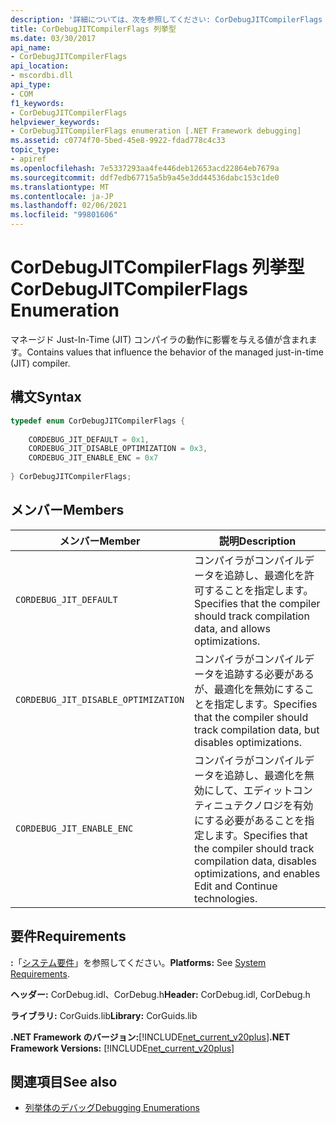```yaml
---
description: '詳細については、次を参照してください: CorDebugJITCompilerFlags 列挙型'
title: CorDebugJITCompilerFlags 列挙型
ms.date: 03/30/2017
api_name:
- CorDebugJITCompilerFlags
api_location:
- mscordbi.dll
api_type:
- COM
f1_keywords:
- CorDebugJITCompilerFlags
helpviewer_keywords:
- CorDebugJITCompilerFlags enumeration [.NET Framework debugging]
ms.assetid: c0774f70-5bed-45e8-9922-fdad778c4c33
topic_type:
- apiref
ms.openlocfilehash: 7e5337293aa4fe446deb12653acd22864eb7679a
ms.sourcegitcommit: ddf7edb67715a5b9a45e3dd44536dabc153c1de0
ms.translationtype: MT
ms.contentlocale: ja-JP
ms.lasthandoff: 02/06/2021
ms.locfileid: "99801606"
---
```

# <a name="cordebugjitcompilerflags-enumeration"></a><span data-ttu-id="446b0-103">CorDebugJITCompilerFlags 列挙型</span><span class="sxs-lookup"><span data-stu-id="446b0-103">CorDebugJITCompilerFlags Enumeration</span></span>

<span data-ttu-id="446b0-104">マネージド Just-In-Time (JIT) コンパイラの動作に影響を与える値が含まれます。</span><span class="sxs-lookup"><span data-stu-id="446b0-104">Contains values that influence the behavior of the managed just-in-time (JIT) compiler.</span></span>  
  
## <a name="syntax"></a><span data-ttu-id="446b0-105">構文</span><span class="sxs-lookup"><span data-stu-id="446b0-105">Syntax</span></span>  
  
```cpp  
typedef enum CorDebugJITCompilerFlags {  
  
    CORDEBUG_JIT_DEFAULT = 0x1,  
    CORDEBUG_JIT_DISABLE_OPTIMIZATION = 0x3,  
    CORDEBUG_JIT_ENABLE_ENC = 0x7  
  
} CorDebugJITCompilerFlags;  
```  
  
## <a name="members"></a><span data-ttu-id="446b0-106">メンバー</span><span class="sxs-lookup"><span data-stu-id="446b0-106">Members</span></span>  
  
|<span data-ttu-id="446b0-107">メンバー</span><span class="sxs-lookup"><span data-stu-id="446b0-107">Member</span></span>|<span data-ttu-id="446b0-108">説明</span><span class="sxs-lookup"><span data-stu-id="446b0-108">Description</span></span>|  
|------------|-----------------|  
|`CORDEBUG_JIT_DEFAULT`|<span data-ttu-id="446b0-109">コンパイラがコンパイルデータを追跡し、最適化を許可することを指定します。</span><span class="sxs-lookup"><span data-stu-id="446b0-109">Specifies that the compiler should track compilation data, and allows optimizations.</span></span>|  
|`CORDEBUG_JIT_DISABLE_OPTIMIZATION`|<span data-ttu-id="446b0-110">コンパイラがコンパイルデータを追跡する必要があるが、最適化を無効にすることを指定します。</span><span class="sxs-lookup"><span data-stu-id="446b0-110">Specifies that the compiler should track compilation data, but disables optimizations.</span></span>|  
|`CORDEBUG_JIT_ENABLE_ENC`|<span data-ttu-id="446b0-111">コンパイラがコンパイルデータを追跡し、最適化を無効にして、エディットコンティニュテクノロジを有効にする必要があることを指定します。</span><span class="sxs-lookup"><span data-stu-id="446b0-111">Specifies that the compiler should track compilation data, disables optimizations, and enables Edit and Continue technologies.</span></span>|  
  
## <a name="requirements"></a><span data-ttu-id="446b0-112">要件</span><span class="sxs-lookup"><span data-stu-id="446b0-112">Requirements</span></span>  

 <span data-ttu-id="446b0-113">**:**「[システム要件](../../get-started/system-requirements.md)」を参照してください。</span><span class="sxs-lookup"><span data-stu-id="446b0-113">**Platforms:** See [System Requirements](../../get-started/system-requirements.md).</span></span>  
  
 <span data-ttu-id="446b0-114">**ヘッダー:** CorDebug.idl、CorDebug.h</span><span class="sxs-lookup"><span data-stu-id="446b0-114">**Header:** CorDebug.idl, CorDebug.h</span></span>  
  
 <span data-ttu-id="446b0-115">**ライブラリ:** CorGuids.lib</span><span class="sxs-lookup"><span data-stu-id="446b0-115">**Library:** CorGuids.lib</span></span>  
  
 <span data-ttu-id="446b0-116">**.NET Framework のバージョン:**[!INCLUDE[net_current_v20plus](../../../../includes/net-current-v20plus-md.md)]</span><span class="sxs-lookup"><span data-stu-id="446b0-116">**.NET Framework Versions:** [!INCLUDE[net_current_v20plus](../../../../includes/net-current-v20plus-md.md)]</span></span>  
  
## <a name="see-also"></a><span data-ttu-id="446b0-117">関連項目</span><span class="sxs-lookup"><span data-stu-id="446b0-117">See also</span></span>

- [<span data-ttu-id="446b0-118">列挙体のデバッグ</span><span class="sxs-lookup"><span data-stu-id="446b0-118">Debugging Enumerations</span></span>](debugging-enumerations.md)
